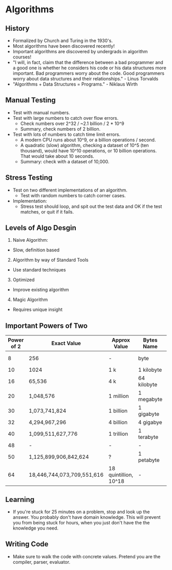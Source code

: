 # Algorithms
## History
- Formalized by Church and Turing in the 1930's.
- Most algorithms have been discovered recently!
- Important algorithms are discovered by undergrads in algorithm courses!
- "I will, in fact, claim that the difference between a bad programmer and a
good one is whether he considers his code or his data structures more
important. Bad programmers worry about the code. Good programmers
worry about data structures and their relationships." - Linus Torvalds
- "Algorithms + Data Structures = Programs." - Niklaus Wirth

## Manual Testing
- Test with manual numbers.
- Test with large numbers to catch over flow errors.
  - Check numbers over 2^32 / ~2.1 billion / 2 * 10^9
  - Summary, check numbers of 2 billion.
- Test with lots of numbers to catch time limit errors.
  - A modern CPU runs about 10^9, or a billion operations / second.
  - A quadratic (slow) algorithm, checking a dataset of 10^5 (ten thousand),
    would have 10^10 operations, or 10 billion operations. That would take about 10 seconds.  
  - Summary: check with a dataset of 10,000.

## Stress Testing
- Test on two different implementations of an algorithm.
  - Test with random numbers to catch corner cases.
- Implementation:
  - Stress test should loop, and spit out the test data and OK if the test matches,
  or quit if it fails.

## Levels of Algo Desgin
1. Naive Algorithm:
  - Slow, definition based
2. Algorithm by way of Standard Tools
  - Use standard techniques
3. Optimized
  - Improve existing algorithm
4. Magic Algorithm
  - Requires unique insight

## Important Powers of Two
| Power of 2 | Exact Value | Approx Value | Bytes Name | Common Type |
| - | - | - | - | - |
| 8 | 256 | - | byte | Byte, Char |
| 10 | 1024 | 1 k | 1 kilobyte |
| 16 | 65,536 | 4 k | 64 kilobyte | Short |
| 20 | 1,048,576 | 1 million | 1 megabyte |
| 30 | 1,073,741,824 | 1 billion | 1 gigabyte |
| 32 | 4,294,967,296 | 4 billion | 4 gigabye | Int, Float |
| 40 | 1,099,511,627,776 | 1 trillion | 1 terabyte |
| 48 | - | - | - |
| 50 | 1,125,899,906,842,624 | ? | 1 petabyte |
| 64 | 18,446,744,073,709,551,616 | 18 quintillion, 10^18 | - | Long, Double |

## Learning
- If you're stuck for 25 minutes on a problem, stop and look up the answer. You probably don't have domain knowledge. This will prevent you from being stuck for hours, when you just don't have the the knowledge you need.

## Writing Code
- Make sure to walk the code with concrete values. Pretend you are the compiler, parser, evaluator.
